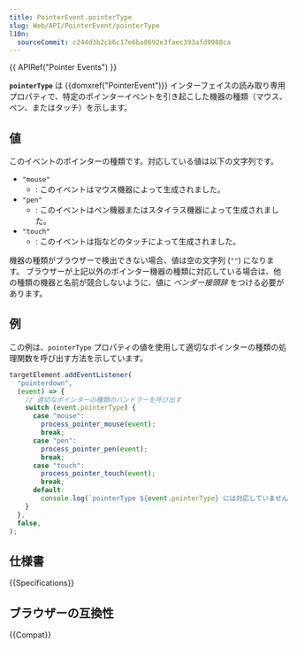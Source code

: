 ```yaml
---
title: PointerEvent.pointerType
slug: Web/API/PointerEvent/pointerType
l10n:
  sourceCommit: c244d3b2cb6c17e6ba8692e3faec393afd9988ca
---
```


{{ APIRef("Pointer Events") }}

**`pointerType`** は {{domxref("PointerEvent")}} インターフェイスの読み取り専用プロパティで、特定のポインターイベントを引き起こした機器の種類（マウス、ペン、またはタッチ）を示します。

## 値

このイベントのポインターの種類です。対応している値は以下の文字列です。

- `"mouse"`
  - : このイベントはマウス機器によって生成されました。
- `"pen"`
  - : このイベントはペン機器またはスタイラス機器によって生成されました。
- `"touch"`
  - : このイベントは指などのタッチによって生成されました。

機器の種類がブラウザーで検出できない場合、値は空の文字列 (`""`) になります。 ブラウザーが上記以外のポインター機器の種類に対応している場合は、他の種類の機器と名前が競合しないように、値に _ベンダー接頭辞_ をつける必要があります。

## 例

この例は、`pointerType` プロパティの値を使用して適切なポインターの種類の処理関数を呼び出す方法を示しています。

```js
targetElement.addEventListener(
  "pointerdown",
  (event) => {
    // 適切なポインターの種類のハンドラーを呼び出す
    switch (event.pointerType) {
      case "mouse":
        process_pointer_mouse(event);
        break;
      case "pen":
        process_pointer_pen(event);
        break;
      case "touch":
        process_pointer_touch(event);
        break;
      default:
        console.log(`pointerType ${event.pointerType} には対応していません`);
    }
  },
  false,
);
```

## 仕様書

{{Specifications}}

## ブラウザーの互換性

{{Compat}}
